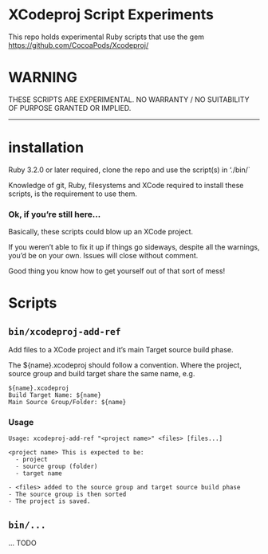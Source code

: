 # XCodeproj Script Experiments

This repo holds experimental Ruby scripts that use the gem https://github.com/CocoaPods/Xcodeproj/

# WARNING

THESE SCRIPTS ARE EXPERIMENTAL.  NO WARRANTY / NO SUITABILITY OF PURPOSE GRANTED OR IMPLIED.

- - -

# installation

Ruby 3.2.0 or later required, clone the repo and use the script(s) in ‘./bin/`

Knowledge of git, Ruby, filesystems and XCode required to install these scripts, is
the requirement to use them.

### Ok, if you’re still here...

Basically, these scripts could blow up an XCode project. 

If you weren’t able to fix it up if things go sideways, despite all the
warnings, you’d be on your own. Issues will close without comment.

Good thing you know how to get yourself out of that sort of mess!

# Scripts

## `bin/xcodeproj-add-ref`

Add files to a XCode project and it’s main Target source build phase.

The ${name}.xcodeproj should follow a convention. Where the project, source
group and build target share the same name, e.g.

    ${name}.xcodeproj
    Build Target Name: ${name}
    Main Source Group/Folder: ${name}
    
### Usage

    Usage: xcodeproj-add-ref "<project name>" <files> [files...]
   
    <project name> This is expected to be:
      - project
      - source group (folder)
      - target name
   
    - <files> added to the source group and target source build phase
    - The source group is then sorted
    - The project is saved.

## `bin/...`

... TODO
